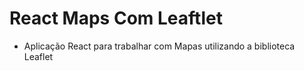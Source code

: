 # React Maps Com Leaftlet

- Aplicação React para trabalhar com Mapas utilizando a biblioteca Leaflet